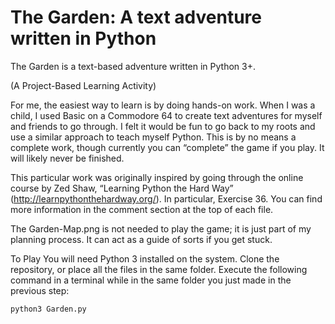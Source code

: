 # The Garden: A text adventure written in Python

The Garden is a text-based adventure written in Python 3+.

(A Project-Based Learning Activity)

For me, the easiest way to learn is by doing hands-on work. When I was a child, I used Basic on a Commodore 64 to create text adventures for myself and friends to go through. I felt it would be fun to go back to my roots and use a similar approach to teach myself Python. This is by no means a complete work, though currently you can “complete” the game if you play. It will likely never be finished.

This particular work was originally inspired by going through the online course by Zed Shaw, “Learning Python the Hard Way” (http://learnpythonthehardway.org/). In particular, Exercise 36. You can find more information in the comment section at the top of each file.

The Garden-Map.png is not needed to play the game; it is just part of my planning process. It can act as a guide of sorts if you get stuck.

To Play
You will need Python 3 installed on the system.
Clone the repository, or place all the files in the same folder.
Execute the following command in a terminal while in the same folder you just made in the previous step:

```
python3 Garden.py
```
